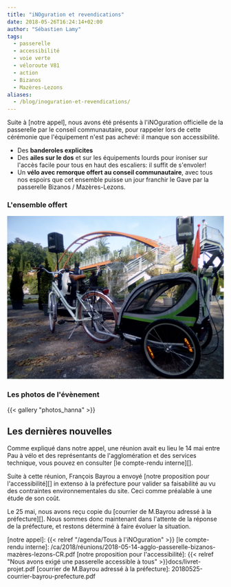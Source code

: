 ```yaml
---
title: "iNOguration et revendications"
date: 2018-05-26T16:24:14+02:00
author: "Sébastien Lamy"
tags:
  - passerelle
  - accessibilité
  - voie verte
  - véloroute V81
  - action
  - Bizanos
  - Mazères-Lezons
aliases:
  - /blog/inoguration-et-revendications/
---
```


Suite à [notre appel], nous avons été présents à l'iNOguration officielle de la
passerelle par le conseil communautaire, pour rappeler lors de cette cérémonie
que l'équipement n'est pas achevé: il manque son accessibilité.

* Des **banderoles explicites**
* Des **ailes sur le dos** et sur les équipements lourds pour ironiser sur l'accès
  facile pour tous en haut des escaliers: il suffit de s'envoler!
* Un **vélo avec remorque offert au conseil communautaire**, avec tous nos espoirs
  que cet ensemble puisse un jour franchir le Gave par la passerelle
  Bizanos / Mazères-Lezons.

### L'ensemble offert

  ![](20180518-velo_offert_conseil_communautaire.jpg)


### Les photos de l'évènement

{{< gallery "photos_hanna" >}}

## Les dernières nouvelles

Comme expliqué dans notre appel, une réunion avait eu lieu le 14 mai entre Pau
à vélo et des représentants de l'agglomération et des services technique, vous
pouvez en consulter [le compte-rendu interne][].

Suite à cette réunion, François Bayrou a envoyé [notre proposition pour
l'accessibilité][] in extenso à la préfecture pour valider sa faisabilité au vu des
contraintes environnementales du site. Ceci comme préalable à une étude de son
coût.

Le 25 mai, nous avons reçu copie du [courrier de M.Bayrou adressé à la préfecture][].
Nous sommes donc maintenant dans l'attente de la réponse de la préfecture, et
restons déterminé à faire évoluer la situation.

<!-- Un email de M.Mirande de l'APF nous a informé qu'aucun dossier n'avait été
déposé à la commission d'accessibilité concernant cette passerelle. Hors la loi
du 12 février 2015 rend ce dépôt obligatoire pour une IOP (installation ouverte
au public) ce qui confirme l'évidence : cette passerelle est illégale en l'état. -->


[notre appel]: {{< relref "/agenda/Tous à l'iNOguration" >}}
[le compte-rendu interne]: /ca/2018/réunions/2018-05-14-agglo-passerelle-bizanos-mazères-lezons-CR.pdf
[notre proposition pour l'accessibilité]: {{< relref "Nous avons exigé une passerelle accessible à tous" >}}docs/livret-projet.pdf
[courrier de M.Bayrou adressé à la préfecture]: 20180525-courrier-bayrou-prefecture.pdf
